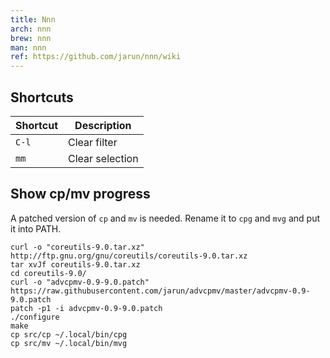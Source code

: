 ```yaml
---
title: Nnn
arch: nnn
brew: nnn
man: nnn
ref: https://github.com/jarun/nnn/wiki
---
```


## Shortcuts

| Shortcut | Description |
| --- | --- |
| `C-l` | Clear filter |
| `mm` | Clear selection |

## Show cp/mv progress

A patched version of `cp` and `mv` is needed.
Rename it to `cpg` and `mvg` and put it into PATH.

```shell
curl -o "coreutils-9.0.tar.xz" http://ftp.gnu.org/gnu/coreutils/coreutils-9.0.tar.xz
tar xvJf coreutils-9.0.tar.xz
cd coreutils-9.0/
curl -o "advcpmv-0.9-9.0.patch" https://raw.githubusercontent.com/jarun/advcpmv/master/advcpmv-0.9-9.0.patch
patch -p1 -i advcpmv-0.9-9.0.patch
./configure
make
cp src/cp ~/.local/bin/cpg
cp src/mv ~/.local/bin/mvg
```

